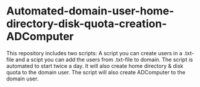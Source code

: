 # Automated-domain-user-home-directory-disk-quota-creation-ADComputer
This repository includes two scripts: A script you can create users in a .txt-file and a scipt you can add the users from .txt-file to domain. The script is automated to start twice a day. It will also create home directory &amp; disk quota to the domain user. The script will also create ADComputer to the domain user.
